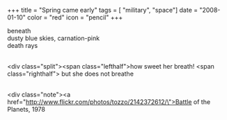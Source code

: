+++
title = "Spring came early"
tags = [ "military", "space"]
date = "2008-01-10"
color = "red"
icon = "pencil"
+++

<div class=\"kufirst\">beneath</div>
<div class=\"kumid\">dusty blue skies, carnation-pink</div>
<div class=\"kulast\">death rays</div>

<br /><div class=\"split\"><span class=\"lefthalf\">how sweet her breath!</span> 
<span class=\"righthalf\"> but she does not breathe</span></div>

<br /><div class=\"note\"><a href=\"http://www.flickr.com/photos/tozzo/2142372612/\">Battle of the Planets</a>, 1978</div>